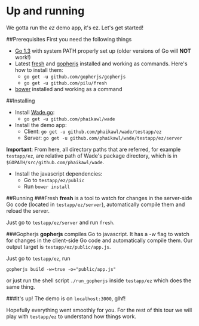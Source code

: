 # Up and running

We gotta run the *ez* demo app, it's ez. Let's get started!

##Prerequisites
First you need the following things
* [Go 1.3](http://golang.org/doc/install) with system PATH properly set up
(older versions of Go will **NOT** work!)
* Latest [fresh](https://github.com/pilu/fresh) and [gopherjs](https://github.com/gopherjs/gopherjs) installed and working as commands.
Here's how to install them:
    * `go get -u github.com/gopherjs/gopherjs`
    * `go get -u github.com/pilu/fresh`
* [bower](http://bower.io) installed and working as a command

##Installing
* Install [Wade.go](https://github.com/phaikawl/wade):
    * `go get -u github.com/phaikawl/wade`
* Install the demo app:
    * Client: `go get -u github.com/phaikawl/wade/testapp/ez`
    * Server: `go get -u github.com/phaikawl/wade/testapp/ez/server`

**Important**: From here, all directory paths that are referred, for example `testapp/ez`, are relative path of Wade's package directory, which is in `$GOPATH/src/github.com/phaikawl/wade`.

* Install the javascript dependencies:
    * Go to `testapp/ez/public`
    * Run `bower install`

##Running
###Fresh
**fresh** is a tool to watch for changes in the server-side Go code (located in `testapp/ez/server`), automatically compile them and reload the server.

Just go to `testapp/ez/server` and run `fresh`.

###Gopherjs
**gopherjs** compiles Go to javascript. It has a *-w* flag to watch for changes in the client-side Go code and automatically compile them. Our output target is `testapp/ez/public/app.js`.

Just go to `testapp/ez`, run

    gopherjs build -w=true -o="public/app.js"
or just run the shell script `./run_gopherjs` inside `testapp/ez` which does the same thing.

###It's up!
The demo is on `localhost:3000`, glhf!

Hopefully everything went smoothly for you. For the rest of this tour we will play with `testapp/ez` to understand how things work.

